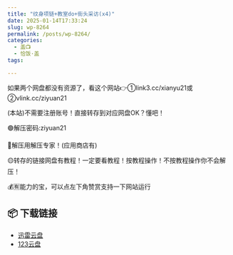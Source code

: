 ```yaml
---
title: "纹身项链+教室do+街头采访(x4)"
date: 2025-01-14T17:33:24
slug: wp-8264
permalink: /posts/wp-8264/
categories:
  - 盖📺
  - 恰饭·盖
tags:

---
```


如果两个网盘都没有资源了，看这个网站👉①link3.cc/xianyu21或②vlink.cc/ziyuan21

(本站)不需要注册账号！直接转存到对应网盘OK？懂吧！

🟢解压密码:ziyuan21

🔵解压用解压专家！(应用商店有)

🟡转存的链接网盘有教程！一定要看教程！按教程操作！不按教程操作你不会解压！

💰🈶能力的宝，可以点左下角赞赏支持一下网站运行

## 📦 下载链接
- [迅雷云盘](https://blziyuan21.com/pay-download/8264?key=32fc5a7ade&down_id=0)
- [123云盘](https://blziyuan21.com/pay-download/8264?key=32fc5a7ade&down_id=1)


